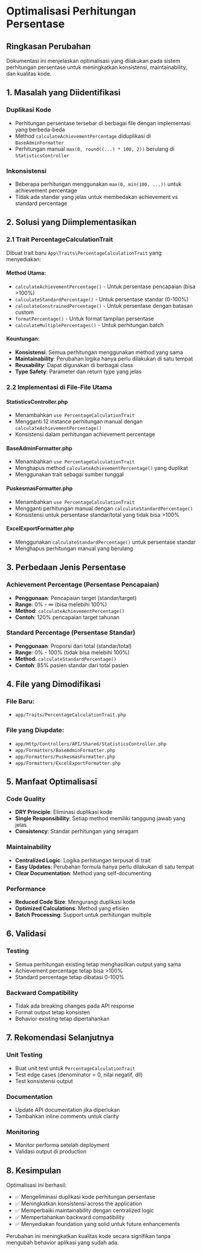 # Optimalisasi Perhitungan Persentase

## Ringkasan Perubahan

Dokumentasi ini menjelaskan optimalisasi yang dilakukan pada sistem perhitungan persentase untuk meningkatkan konsistensi, maintainability, dan kualitas kode.

## 1. Masalah yang Diidentifikasi

### Duplikasi Kode
- Perhitungan persentase tersebar di berbagai file dengan implementasi yang berbeda-beda
- Method `calculateAchievementPercentage` diduplikasi di `BaseAdminFormatter`
- Perhitungan manual `max(0, round((...) * 100, 2))` berulang di `StatisticsController`

### Inkonsistensi
- Beberapa perhitungan menggunakan `max(0, min(100, ...))` untuk achievement percentage
- Tidak ada standar yang jelas untuk membedakan achievement vs standard percentage

## 2. Solusi yang Diimplementasikan

### 2.1 Trait PercentageCalculationTrait

Dibuat trait baru `App\Traits\PercentageCalculationTrait` yang menyediakan:

#### Method Utama:
- `calculateAchievementPercentage()` - Untuk persentase pencapaian (bisa >100%)
- `calculateStandardPercentage()` - Untuk persentase standar (0-100%)
- `calculateConstrainedPercentage()` - Untuk persentase dengan batasan custom
- `formatPercentage()` - Untuk format tampilan persentase
- `calculateMultiplePercentages()` - Untuk perhitungan batch

#### Keuntungan:
- **Konsistensi**: Semua perhitungan menggunakan method yang sama
- **Maintainability**: Perubahan logika hanya perlu dilakukan di satu tempat
- **Reusability**: Dapat digunakan di berbagai class
- **Type Safety**: Parameter dan return type yang jelas

### 2.2 Implementasi di File-File Utama

#### StatisticsController.php
- Menambahkan `use PercentageCalculationTrait`
- Mengganti 12 instance perhitungan manual dengan `calculateAchievementPercentage()`
- Konsistensi dalam perhitungan achievement percentage

#### BaseAdminFormatter.php
- Menambahkan `use PercentageCalculationTrait`
- Menghapus method `calculateAchievementPercentage()` yang duplikat
- Menggunakan trait sebagai sumber tunggal

#### PuskesmasFormatter.php
- Menambahkan `use PercentageCalculationTrait`
- Mengganti perhitungan manual dengan `calculateStandardPercentage()`
- Konsistensi untuk persentase standar/total yang tidak bisa >100%

#### ExcelExportFormatter.php
- Menggunakan `calculateStandardPercentage()` untuk persentase standar
- Menghapus perhitungan manual yang berulang

## 3. Perbedaan Jenis Persentase

### Achievement Percentage (Persentase Pencapaian)
- **Penggunaan**: Pencapaian target (standar/target)
- **Range**: 0% - ∞ (bisa melebihi 100%)
- **Method**: `calculateAchievementPercentage()`
- **Contoh**: 120% pencapaian target tahunan

### Standard Percentage (Persentase Standar)
- **Penggunaan**: Proporsi dari total (standar/total)
- **Range**: 0% - 100% (tidak bisa melebihi 100%)
- **Method**: `calculateStandardPercentage()`
- **Contoh**: 85% pasien standar dari total pasien

## 4. File yang Dimodifikasi

### File Baru:
- `app/Traits/PercentageCalculationTrait.php`

### File yang Diupdate:
- `app/Http/Controllers/API/Shared/StatisticsController.php`
- `app/Formatters/BaseAdminFormatter.php`
- `app/Formatters/PuskesmasFormatter.php`
- `app/Formatters/ExcelExportFormatter.php`

## 5. Manfaat Optimalisasi

### Code Quality
- **DRY Principle**: Eliminasi duplikasi kode
- **Single Responsibility**: Setiap method memiliki tanggung jawab yang jelas
- **Consistency**: Standar perhitungan yang seragam

### Maintainability
- **Centralized Logic**: Logika perhitungan terpusat di trait
- **Easy Updates**: Perubahan formula hanya perlu dilakukan di satu tempat
- **Clear Documentation**: Method yang self-documenting

### Performance
- **Reduced Code Size**: Mengurangi duplikasi kode
- **Optimized Calculations**: Method yang efisien
- **Batch Processing**: Support untuk perhitungan multiple

## 6. Validasi

### Testing
- Semua perhitungan existing tetap menghasilkan output yang sama
- Achievement percentage tetap bisa >100%
- Standard percentage tetap dibatasi 0-100%

### Backward Compatibility
- Tidak ada breaking changes pada API response
- Format output tetap konsisten
- Behavior existing tetap dipertahankan

## 7. Rekomendasi Selanjutnya

### Unit Testing
- Buat unit test untuk `PercentageCalculationTrait`
- Test edge cases (denominator = 0, nilai negatif, dll)
- Test konsistensi output

### Documentation
- Update API documentation jika diperlukan
- Tambahkan inline comments untuk clarity

### Monitoring
- Monitor performa setelah deployment
- Validasi output di production

## 8. Kesimpulan

Optimalisasi ini berhasil:
- ✅ Mengeliminasi duplikasi kode perhitungan persentase
- ✅ Meningkatkan konsistensi across the application
- ✅ Memperbaiki maintainability dengan centralized logic
- ✅ Mempertahankan backward compatibility
- ✅ Menyediakan foundation yang solid untuk future enhancements

Perubahan ini meningkatkan kualitas kode secara signifikan tanpa mengubah behavior aplikasi yang sudah ada.